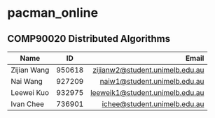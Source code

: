 # pacman_online

## COMP90020 Distributed Algorithms

| Name          | ID          | Email                           |
| ------------- |:-----------:| -------------------------------:|
| Zijian Wang   | 950618      | zijianw2@student.unimelb.edu.au |
| Nai Wang      | 927209      | naiw1@student.unimelb.edu.au    |
| Leewei Kuo    | 932975      | leeweik1@student.unimelb.edu.au |
| Ivan Chee     | 736901      | ichee@student.unimelb.edu.au    |
